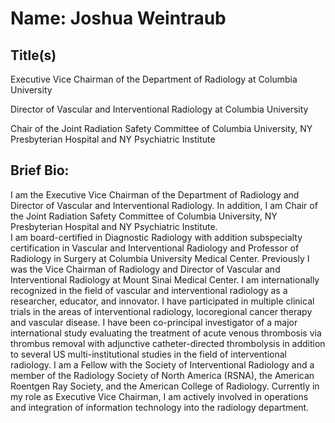 # Name: Joshua Weintraub

## Title(s)

Executive Vice Chairman of the Department of Radiology at Columbia University

Director of Vascular and Interventional Radiology at Columbia University

Chair of the Joint Radiation Safety Committee of Columbia University, NY Presbyterian Hospital and NY Psychiatric Institute

## Brief Bio:

I am the Executive Vice Chairman of the Department of Radiology and Director of Vascular and Interventional Radiology. In addition, 
I am Chair of the Joint Radiation Safety Committee of Columbia University, NY Presbyterian Hospital and NY Psychiatric Institute.  
I am board-certified in Diagnostic Radiology with addition subspecialty certification in Vascular and Interventional Radiology and 
Professor of Radiology in Surgery at Columbia University Medical Center.  Previously I was the Vice Chairman of Radiology and 
Director of Vascular and Interventional Radiology at Mount Sinai Medical Center. I am internationally recognized in the field of 
vascular and interventional radiology as a researcher, educator, and innovator. I have participated in multiple clinical trials in 
the areas of interventional radiology, locoregional cancer therapy and vascular disease. I have been co-principal investigator of a 
major international study evaluating the treatment of acute venous thrombosis via thrombus removal with adjunctive catheter-directed 
thrombolysis in addition to several US multi-institutional studies in the field of interventional radiology. I am a Fellow with the 
Society of Interventional Radiology and a member of the Radiology Society of North America (RSNA), the American Roentgen Ray Society, 
and the American College of Radiology. Currently in my role as Executive Vice Chairman, I am actively involved in operations and 
integration of information technology into the radiology department.
